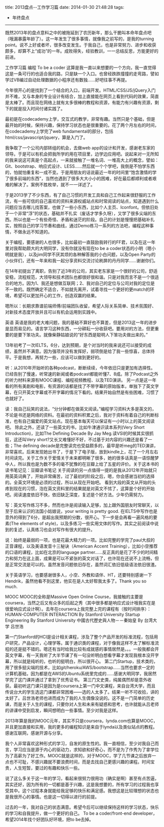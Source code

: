 title: 2013盘点--工作学习篇
date: 2014-01-30 21:48:28
tags:
- 年终盘点

---

既然2013年的盘点意料之中的被拖延到了农历新年，那么干脆叫本命年盘点吧（哦漏暴露年龄了）。这一年发生了很多事情，就像我之前写的，是我的turning point。说不上好或者坏，很多改变发生。于我自己，也是非常努力、进步和收获颇多，却算不上“成功”的一年。成败得失，经验教训，一一总结反思，方能更好的前进。

工作学习篇
编程 To be a coder
这算是我一直以来想要的一个方向，我一直觉得这是一条可行的也适合我的路，只是缺一个入口。也曾经跌跌撞撞的走弯路，譬如学过VB编过自动处理数据的小程序还有数独……好吧往事不再提。

<!-- more -->

今年很开心的是找到了一个结合的入口，前端开发。HTML/CSS/JS/jQuery入门并不难，又与本身的专业设计有结合，加上直接能在网页上看到代码的效果，简直是太棒了。而且现在网络上就有太多很棒的教程和资源，有能力有兴趣有资源，剩下的就是投入时间付诸实践了。

最初是在codecademy上学，交互式的教学，非常有趣。当然只是个基础，但是最开始的时候，保持兴趣，保持学习状态也是很重要的。花了两个月左右的时间，在codecademy上学完了web fundamental的部分，包括html/css/javascript/jquery，算是入门了。

我争取了一个公司内部转组的机会，去做web app的设计和开发，感谢老东家的领导。于是可以有机会把我所学的用在项目里，边学边应用吧。说起来对一无所知的我来说这可真是个高起点，一来就接触了一堆名词、一堆高大上的概念，譬如：Git、bootstrap、响应式设计、LESS……然后就一个个学吧，我倒是不怕学东西的，怕就怕重复和一成不变。于是用朋友的话说最近一年的时间里“饱含激情的学了很多前端的东西”，当然也遇到了很多大大小小的困难，好在最后都顺利或者艰难的解决了。案例不胜枚举，就不一一详述了。

于是2013学了不少东西，有了自己习惯的开发工具和自己工作起来很舒服的工作流，有一些可信的自己喜欢的资料来源权威站点和时常阅读的站点，知道遇到什么问题应当去哪儿找答案，也做了一些小东西，比如个人主页、Iconfont。但依旧处于一个非常“浮”的状态，基础并不扎实（废话才学多久呀），又学了很多尖端的东西。所以也是一个有些奇怪、矛盾和迷茫的阶段。自己的计划是慢慢把基础补扎实，按照自己的学习节奏和曲线，通过Demo练习一系列的方法吧，编程这种事情，不做永远不知道的。

关于编程，要感谢的人也很多，比如最初一直鼓励我转行的FF君，以及在这一年里对我帮助颇大的大明同学，没有你就没有现在to be a coder状态的小明（嗯小明就是我），以及jim同学不厌其烦的各种解答我的小白问题，以及Open Party的小伙伴们，还有一年来和我一起分享资料交流讨论刷屏的丹丹同学……谢谢你们。

在14年初提出了离职，告别了近3年的公司，其实老东家是一个很好的公司，舒适安稳，流程规范，大领导和技术团队也都很好很和谐。只是对我而言不是一个很适合的地方。因为1、我还是想做互联网；2、我对自己的定位与公司对我的定位是不一致的。既然确定不适合，不如就先离开，试着寻找一个更好的更match的环境，希望可以更加开心的工作，创造双赢的结果。

嗯所以：长期求靠谱前端师傅/前端团队收留，希望人际关系简单、技术氛围好、对新技术态度开放并且可以有机会运用到实践中。

英语
英语是我的老大难问题，我的基础不算好也不算差，但是2013这一年的进步是显而易见的。语言学习这种东西，一分耕耘一分收获吧。要用对的方法，但更重要的是要下笨功夫。就像柴静姑娘说的“好东西是聪明人下笨功夫做出来的。”

13年初考了一次IELTS，6分，达到预期，是个对当时的我来说还可以接受的成绩，虽然并不满意。因为强项并没有发挥好，弱项倒是给了我一些惊喜，总体持平。于是我想，再努力一些，应该可以做到更好的。

听：从2010年开始听的各种podcast，断断续续，今年依旧只是更加有选择性。已经告别了慢速，听常速的新闻或者podcast都能听懂7、8成。除了Podcast之外的听力材料来源有MOOC课程、编程视频教程、以及TED演讲。
另一点是这一年看的所有美剧和电影，有资源的话都是找了不带字幕的原始版本，单独下了英文字幕，在只开英文字幕或不开字幕的情况下看的。结果开始自然是有些困难，习惯了也就好了。

读：我自己玩笑的说法，“分分钟都在做英文阅读。”编程学习资料大多是英文的，不论是书还是网络的资料。在最初的资料积累之后，我对于资料有着自己的判断标准，也有自己偏爱的英文站点。现在基本每天可以保证有一小时以上的英文阅读吧。
除此之外，还读了一些英文的书，比如牛津通识读本系列(Very Short Introduction)，比如The Defining Decade By Jay Meg.读VSI的时候其实很抓狂，这还叫Very short?又长又难懂好不好，不过基于对内容的兴趣还是看了一些；The defining decade是完整读完也受益颇多的，最早是听meg的TED演讲，非常喜欢。后来发现她出书了，于是下了电子版，放到kindle上，花了一个月左右时间读完。关于工作关于爱情关于未来都明晰了很多，她的很多话真是一语惊醒梦中人，所以我也是为数不多的毫不犹豫的在豆瓣上给了五星的评价。关于这本书的读书笔记见：豆瓣读书笔记
关于阅读的另一点值得一提的是我从2012年开始就只用英英词典了，开始非常痛苦，过了最初的阶段之后，嗯，你会感谢当初的选择的。全英文环境是必须的过程，所以从现在开始吧。
看到大段的英文从开始的头疼到现在的习惯，泡在英文资料里的结果就是对英文不怵了，这算是个好的开始吧。阅读速度依旧不快，依旧缺乏深度，复述是个好方法。少年仍需努力。

写：英文写作练习不多，然而也许是阅读输入足够，加上跟外国朋友时常聊天，以至于后来认识的法国小姑娘说，your writing is pretty good. 在IELTS中写作也是意外的得到了6分，是超出我预期的分数，很开心。下一步是会再看一遍风格的要素(The elements of style)，以及多练习一些实用文体的写作。其实之前阅读中说到的复述，认真练习也会对写作有很大的提升。

说：始终是最弱的一项，也是花最大精力的一项。比如完整的学完了paul大叔的正音课程，以及美语发音十三秘诀（American Accent Training），比如小空推荐的口语的课程，比如在北京的language partner……反正真的是花了不少的时间精力和努力在这上面，成果是可以不紧张的英文对话了，也许现在还说不上流畅，但是正常交流是可以的。虽然发音问题依旧存在，虽然词汇依旧低级语法依旧很渣。

关于英语学习，也要感谢很多人，小空、外教和语伴、HT，还要特别感谢一下Hendrik，虽然他看不到这里，他实在是人太好帮我太多了。Thank you so much.

MOOC
MOOC的全称是Massive Open Online Course，我接触的主要是coursera，当然之后又有众多的后起之秀（其中很多都是响应式设计哦我实在是很爱响应式设计啊）。去年在coursera上我完整上完的课程有（按时间排序）：
HUMAN-COMPUTER INTERACTION By Stanford University
Startup Engineering By Stanford University
中國古代歷史與人物－－秦始皇 By 台湾大学 吕世浩

第一门Stanford的HCI是设计相关课程，涉及了整个产品开发的标准流程，包括用户研究，产品设计，心理学等。属于通识类的课程，对于像我这样不太了解标准流程的还是挺不错的。嗯还有当时给我比较有成就感的事情居然是。。。一般我都会开英文字幕，有一天我听了大半节课了有一句没听明白想看字幕才发现我根本没开字幕，所以就是纯听的，也听的挺明白，所以很开心。
第二门Startup，技术类的，用了很多挺尖端的技术，比如git/heroku/AWS/bootstrap……当然也要求一定的计算机基础，因为都是在AWS的Ubuntu系统里完成的……感谢大明同学，我居然学完了这门课并通过了拿到了优秀证书。
第三门文史类，纯属偶然却是意外收获。最初听这门课只是因为是coursera上第一门中文课程，来自台湾大学，而且传说台大的学生选这门课都非常困难——选的人太多了。结果一听不可收拾，讲的太好了。吕世浩老师也进而成为了我的人生偶像没说的。这不是一门简单的历史课，而是关于人生的课程，只要你对人生和未来有疑惑和思考，也许就能从吕老师的讲课中受到启发，瞬间想明白一些事情。至少对我是这样。

2013年算是我的MOOC元年，其实不只是coursera，lynda.com也算是MOOC，并且更加直接和实用，我的更多的编程知识是来自于lynda以及类似站点的教程。感谢互联网，感谢开源与分享。

我个人非常喜欢这种形式的学习，自发的原生性的。我一直相信，至少对我自己而言，学习应当是源于内心的驱动力，求知欲和好奇心，而不是为了作秀为了拿学位为了高薪为了好工作。MOOC就是这样的，对于MOOC，学了几节课之后放弃一点也不可耻，不感兴趣就不要浪费时间，而是去找自己更感兴趣的课程。时间宝贵，人生短暂，要过的有趣和快乐一些。

说了这么多关于这一年的学习，看起来很努力很用功（确实是啊）甚至有点苦逼，其实还好，因为所有的一切都是基于兴趣，这是我想要的，所有学习的过程我也享受其中。这个过程本身就能给我足够的快乐和满足感。我想这是比较理想的状态也是我很开心的事情。也是这一切得以进行的前提。

过去的一年，我对自己的状态满意。希望今后可以继续保持这样的学习状态，快乐的学习和自我提升，做一个更好的自己。
To be a coder/front-end developer，希望2014年找个好团队好环境，把to be去掉。